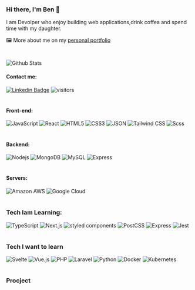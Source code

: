 ### Hi there, I'm Ben 👋  

I am Devolper who enjoy building web applications,drink coffea and spend time with my daughter.

🖼 More about me on my [personal portfolio]()


 #
![Github Stats](https://github-readme-stats.vercel.app/api?username=benoah&count_private=true&show_icons=true&include_all_commits=true&theme=radical)

#### Contact me:

[![Linkedin Badge](https://img.shields.io/badge/-LinkedIn-0077B5?style=flat&logo=linkedin&logoColor=white)](https://www.linkedin.com/in/ben-moussa/)
![visitors](https://visitor-badge.glitch.me/badge?page_id=benoah)
 #

#### Front-end:
![JavaScript](https://img.shields.io/badge/-JavaScript-black?style=flat-square&logo=javascript) 
![React](https://img.shields.io/badge/-React-black?style=flat-square&logo=react)
![HTML5](https://img.shields.io/badge/-HTML5-E34F26?style=flat-square&logo=html5&logoColor=white)
![CSS3](https://img.shields.io/badge/-CSS3-1572B6?style=flat-square&logo=css3)
![JSON](https://img.shields.io/badge/-JSON-black?style=flat&logo=json&logoColor=white)
![Tailwind CSS](https://img.shields.io/badge/-Tailwind-38B2AC?style=flat&logo=tailwind-css&logoColor=white) 
![Scss](https://img.shields.io/badge/-Sass-CC6699?style=flat&logo=sass&logoColor=white)
#
#### Backend:
![Nodejs](https://img.shields.io/badge/-Node.js-black?style=flat-square&logo=Node.js)
![MongoDB](https://img.shields.io/badge/-MongoDB-black?style=flat-square&logo=mongodb)
![MySQL](https://img.shields.io/badge/-MySQL-black?style=flat-square&logo=mysql)
![Express](https://img.shields.io/badge/-Express-black?style=flat&logo=express&logoColor=white)
#
#### Servers:
![Amazon AWS](https://img.shields.io/badge/Amazon%20AWS-e76d0c?style=flat-square&logo=amazon-aws)
![Google Cloud](https://img.shields.io/badge/Google%20Cloud-black?style=flat-square&logo=google-cloud)
#
###  Tech Iam Learning: 
 ![TypeScript](https://img.shields.io/badge/-TypeScript-3178C6?style=flat&logo=typescript&logoColor=white) 
 ![Next.js](https://img.shields.io/badge/-Next.js-black?style=flat&logo=next-dot-js&logoColor=white)
![styled components](https://img.shields.io/badge/-Styled--components-DB7093?style=flat&logo=styled-components&logoColor=white) 
![PostCSS](https://img.shields.io/badge/-PostCSS-DD3A0A?style=flat&logo=postcss&logoColor=white)
 ![Express](https://img.shields.io/badge/-Express-black?style=flat&logo=express&logoColor=white)
 ![Jest](https://img.shields.io/badge/-Jest-C21325?style=flat&logo=jest&logoColor=white)
#
###  Tech I want to learn
 ![Svelte](https://img.shields.io/badge/-Svelte-FF3E00?style=flat&logo=svelte&logoColor=white) 
 ![Vue.js](https://img.shields.io/badge/-Vue-4FC08D?style=flat&logo=vue-dot-js&logoColor=white)
![PHP](https://img.shields.io/badge/-PHP-4F5B93?style=flat-square&logo=php)
![Laravel](https://img.shields.io/badge/-Laravel-CCCCCC?style=flat-square&logo=laravel)
![Python](https://img.shields.io/badge/-Python-black?style=flat-square&logo=Python)
![Docker](https://img.shields.io/badge/-Docker-black?style=flat-square&logo=docker)
![Kubernetes](https://img.shields.io/badge/-Kubernetes-cccccc?style=flat-square&logo=kubernetes)
#
###  Procject 



